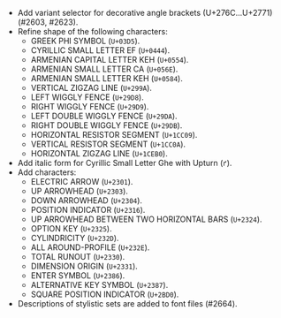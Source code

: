 * Add variant selector for decorative angle brackets (U+276C...U+2771) (#2603, #2623).
* Refine shape of the following characters:
  - GREEK PHI SYMBOL (`U+03D5`).
  - CYRILLIC SMALL LETTER EF (`U+0444`).
  - ARMENIAN CAPITAL LETTER KEH (`U+0554`).
  - ARMENIAN SMALL LETTER CA (`U+056E`).
  - ARMENIAN SMALL LETTER KEH (`U+0584`).
  - VERTICAL ZIGZAG LINE (`U+299A`).
  - LEFT WIGGLY FENCE (`U+29D8`).
  - RIGHT WIGGLY FENCE (`U+29D9`).
  - LEFT DOUBLE WIGGLY FENCE (`U+29DA`).
  - RIGHT DOUBLE WIGGLY FENCE (`U+29DB`).
  - HORIZONTAL RESISTOR SEGMENT (`U+1CC09`).
  - VERTICAL RESISTOR SEGMENT (`U+1CC0A`).
  - HORIZONTAL ZIGZAG LINE (`U+1CEB0`).
* Add italic form for Cyrillic Small Letter Ghe with Upturn (`ґ`).
* Add characters:
  - ELECTRIC ARROW (`U+2301`).
  - UP ARROWHEAD (`U+2303`).
  - DOWN ARROWHEAD (`U+2304`).
  - POSITION INDICATOR (`U+2316`).
  - UP ARROWHEAD BETWEEN TWO HORIZONTAL BARS (`U+2324`).
  - OPTION KEY (`U+2325`).
  - CYLINDRICITY (`U+232D`).
  - ALL AROUND-PROFILE (`U+232E`).
  - TOTAL RUNOUT (`U+2330`).
  - DIMENSION ORIGIN (`U+2331`).
  - ENTER SYMBOL (`U+2386`).
  - ALTERNATIVE KEY SYMBOL (`U+2387`).
  - SQUARE POSITION INDICATOR (`U+2BD0`).
 * Descriptions of stylistic sets are added to font files (#2664).

